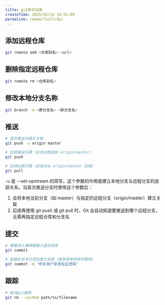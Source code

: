 ```yaml
---
title: git命令记录
createTime: 2025/02/14 14:51:09
permalink: /memo/7xullr8y/
---
```

## 添加远程仓库
```sh
git remote add <仓库别名> <url>
```

## 删除指定远程仓库
```sh
git remote rm <仓库别名>
```

## 修改本地分支名称
```sh
git branch -m <原分支名> <新分支名>
```

## 推送

```sh
# 首次推送并建立关联
git push -u origin master

# 后续推送只需（会自动推送到 origin/master）
git push

# 后续拉取只需（会自动从 origin/master 拉取）
git pull
```

-u 是 --set-upstream 的简写，这个参数的作用是建立本地分支与远程分支的追踪关系。当首次推送分支时使用这个参数后：

1. 会将本地当前分支（如 master）与指定的远程分支（origin/master）建立关联
2. 后续再使用 git push 或 git pull 时，Git 会自动知道要推送到哪个远程分支，无需再指定远程仓库和分支名

## 提交

```sh
# 需要进入编辑器输入提交信息
git commit

# 直接在命令行添加提交信息（推荐简单修改时使用）
git commit -m "修复用户登录验证逻辑"
```

## 跟踪

```sh
# 取消git跟踪
git rm --cached path/to/filename
